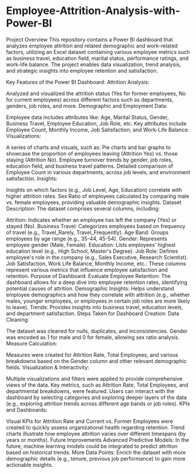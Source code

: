 # Employee-Attrition-Analysis-with-Power-BI
Project Overview
This repository contains a Power BI dashboard that analyzes employee attrition and related demographic and work-related factors, utilizing an Excel dataset containing various employee metrics such as business travel, education field, marital status, performance ratings, and work-life balance. The project enables data visualization, trend analysis, and strategic insights into employee retention and satisfaction.

Key Features of the Power BI Dashboard:
Attrition Analysis:

Analyzed and visualized the attrition status (Yes for former employees, No for current employees) across different factors such as departments, genders, job roles, and more.
Demographic and Employment Data:

Employee data includes attributes like:
Age, Marital Status, Gender, Business Travel, Employee Education, Job Role, etc.
Key attributes include Employee Count, Monthly Income, Job Satisfaction, and Work-Life Balance.
Visualizations:

A series of charts and visuals, such as:
Pie charts and bar graphs to showcase the proportion of employees leaving (Attrition Yes) vs. those staying (Attrition No).
Employee turnover trends by gender, job roles, education field, and business travel patterns.
Detailed comparison of Employee Count in various departments, across job levels, and environment satisfaction.
Insights:

Insights on which factors (e.g., Job Level, Age, Education) correlate with higher attrition rates.
Sex Ratio of employees calculated by comparing male vs. female employees, providing valuable demographic insights.
Dataset Description:
The dataset comprises several columns, including:

Attrition: Indicates whether an employee has left the company (Yes) or stayed (No).
Business Travel: Categorizes employees based on frequency of travel (e.g., Travel_Rarely, Travel_Frequently).
Age Band: Groups employees by age range (e.g., 35-44, 45-54).
Gender: Represents employee gender (Male, Female).
Education: Lists employees' highest education level (e.g., High School, Master's Degree).
Job Role: Defines employee's role in the company (e.g., Sales Executive, Research Scientist).
Job Satisfaction, Work Life Balance, Monthly Income, etc.: These columns represent various metrics that influence employee satisfaction and retention.
Purpose of Dashboard:
Evaluate Employee Retention: The dashboard allows for a deep dive into employee retention rates, identifying potential causes of attrition.
Demographic Insights: Helps understand employee demographics and how they correlate with attrition (e.g., whether males, younger employees, or employees in certain job roles are more likely to leave).
Trends: Provides insights into business travel, education levels, and department satisfaction.
Steps Taken for Dashboard Creation:
Data Cleaning:

The dataset was cleaned for nulls, duplicates, and inconsistencies.
Gender was encoded as 1 for male and 0 for female, allowing sex ratio analysis.
Measure Calculation:

Measures were created for Attrition Rate, Total Employees, and various breakdowns based on the Gender column and other relevant demographic fields.
Visualization & Interactivity:

Multiple visualizations and filters were applied to provide comprehensive views of the data.
Key metrics, such as Attrition Rate, Total Employees, and departmental breakdowns, were featured.
Users can interact with the dashboard by selecting categories and exploring deeper layers of the data (e.g., exploring attrition trends across different age bands or job roles).
KPIs and Dashboards:

Visual KPIs for Attrition Rate and Current vs. Former Employees were created to quickly assess organizational health regarding retention.
Trend charts illustrate how employee attrition varies over different timespans (by years or months).
Future Improvements
Advanced Predictive Models: In the future, machine learning models could be integrated to predict attrition based on historical trends.
More Data Points: Enrich the dataset with more demographic details (e.g., tenure, previous job performance) to gain more actionable insights.
